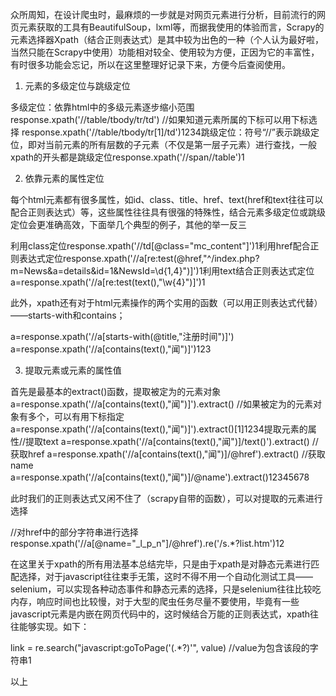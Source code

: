 众所周知，在设计爬虫时，最麻烦的一步就是对网页元素进行分析，目前流行的网页元素获取的工具有BeautifulSoup，lxml等，而据我使用的体验而言，Scrapy的元素选择器Xpath（结合正则表达式）是其中较为出色的一种（个人认为最好啦，当然只能在Scrapy中使用）功能相对较全、使用较为方便，正因为它的丰富性，有时很多功能会忘记，所以在这里整理好记录下来，方便今后查阅使用。

1. 元素的多级定位与跳级定位

多级定位：依靠html中的多级元素逐步缩小范围response.xpath('//table/tbody/tr/td') //如果知道元素所属的下标可以用下标选择 response.xpath('//table/tbody/tr[1]/td')1234跳级定位：符号“//”表示跳级定位，即对当前元素的所有层数的子元素（不仅是第一层子元素）进行查找，一般xpath的开头都是跳级定位response.xpath('//span//table')1

2. 依靠元素的属性定位

每个html元素都有很多属性，如id、class、title、href、text(href和text往往可以配合正则表达式）等，这些属性往往具有很强的特殊性，结合元素多级定位或跳级定位会更准确高效，下面举几个典型的例子，其他的举一反三

利用class定位response.xpath('//td[@class="mc_content"]')1利用href配合正则表达式定位response.xpath('//a[re:test(@href,"^\/index\.php\?m=News&a=details&id=1&NewsId=\d{1,4}")]')1利用text结合正则表达式定位a=response.xpath('//a[re:test(text(),"\w{4}")]')1

此外，xpath还有对于html元素操作的两个实用的函数（可以用正则表达式代替）——starts-with和contains；

a=response.xpath('//a[starts-with(@title,"注册时间")]') a=response.xpath('//a[contains(text(),"闻")]')123

3. 提取元素或元素的属性值

首先是最基本的extract()函数，提取被定为的元素对象a=response.xpath('//a[contains(text(),"闻")]').extract() //如果被定为的元素对象有多个，可以有用下标指定 a=response.xpath('//a[contains(text(),"闻")]').extract()[1]1234提取元素的属性//提取text a=response.xpath('//a[contains(text(),"闻")]/text()').extract() //获取href a=response.xpath('//a[contains(text(),"闻")]/@href').extract() //获取name a=response.xpath('//a[contains(text(),"闻")]/@name').extract()12345678

此时我们的正则表达式又闲不住了（scrapy自带的函数），可以对提取的元素进行选择

//对href中的部分字符串进行选择 response.xpath('//a[@name="_l_p_n"]/@href').re('\/s.*?list\.htm')12

在这里关于xpath的所有用法基本总结完毕，只是由于xpath是对静态元素进行匹配选择，对于javascript往往束手无策，这时不得不用一个自动化测试工具——selenium，可以实现各种动态事件和静态元素的选择，只是selenium往往比较吃内存，响应时间也比较慢，对于大型的爬虫任务尽量不要使用，毕竟有一些javascript元素是内嵌在网页代码中的，这时候结合万能的正则表达式，xpath往往能够实现。如下：

link = re.search("javascript:goToPage\('(.*?)'", value) //value为包含该段的字符串1

以上

